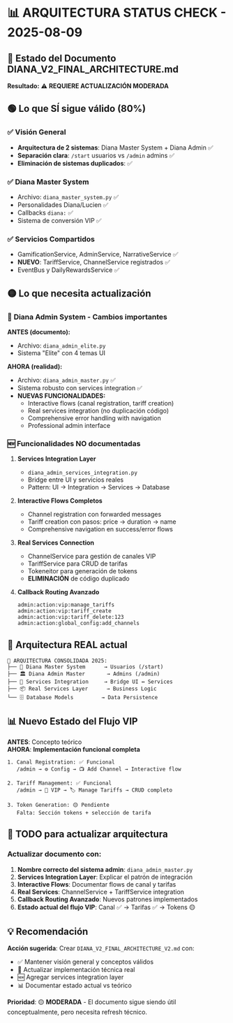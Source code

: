 # 📊 ARQUITECTURA STATUS CHECK - 2025-08-09

## 🎯 **Estado del Documento DIANA_V2_FINAL_ARCHITECTURE.md**

**Resultado:** ⚠️ **REQUIERE ACTUALIZACIÓN MODERADA**

## 🟢 **Lo que SÍ sigue válido (80%)**

### ✅ **Visión General**
- **Arquitectura de 2 sistemas**: Diana Master System + Diana Admin ✅
- **Separación clara**: `/start` usuarios vs `/admin` admins ✅  
- **Eliminación de sistemas duplicados**: ✅

### ✅ **Diana Master System**
- Archivo: `diana_master_system.py` ✅
- Personalidades Diana/Lucien ✅
- Callbacks `diana:` ✅
- Sistema de conversión VIP ✅

### ✅ **Servicios Compartidos**
- GamificationService, AdminService, NarrativeService ✅
- **NUEVO**: TariffService, ChannelService registrados ✅
- EventBus y DailyRewardsService ✅

## 🟡 **Lo que necesita actualización**

### 📝 **Diana Admin System - Cambios importantes**

**ANTES (documento):**
- Archivo: `diana_admin_elite.py`
- Sistema "Elite" con 4 temas UI

**AHORA (realidad):**
- Archivo: `diana_admin_master.py` ✅
- Sistema robusto con services integration ✅
- **NUEVAS FUNCIONALIDADES:**
  - Interactive flows (canal registration, tariff creation)
  - Real services integration (no duplicación código)
  - Comprehensive error handling with navigation
  - Professional admin interface

### 🆕 **Funcionalidades NO documentadas**

1. **Services Integration Layer**
   - `diana_admin_services_integration.py`
   - Bridge entre UI y servicios reales
   - Pattern: UI → Integration → Services → Database

2. **Interactive Flows Completos**
   - Channel registration con forwarded messages
   - Tariff creation con pasos: price → duration → name
   - Comprehensive navigation en success/error flows

3. **Real Services Connection**
   - ChannelService para gestión de canales VIP
   - TariffService para CRUD de tarifas
   - Tokeneitor para generación de tokens
   - **ELIMINACIÓN** de código duplicado

4. **Callback Routing Avanzado**
   ```
   admin:action:vip:manage_tariffs
   admin:action:vip:tariff_create
   admin:action:vip:tariff_delete:123
   admin:action:global_config:add_channels
   ```

## 🔄 **Arquitectura REAL actual**

```
🎯 ARQUITECTURA CONSOLIDADA 2025:
├── 🎪 Diana Master System      → Usuarios (/start)
├── 🏛️ Diana Admin Master       → Admins (/admin)
├── 🔧 Services Integration     → Bridge UI ↔ Services  
├── 📦 Real Services Layer      → Business Logic
└── 🗄️ Database Models         → Data Persistence
```

## 📊 **Nuevo Estado del Flujo VIP**

**ANTES**: Concepto teórico  
**AHORA**: **Implementación funcional completa**

```
1. Canal Registration: ✅ Funcional
   /admin → ⚙ Config → 📺 Add Channel → Interactive flow

2. Tariff Management: ✅ Funcional  
   /admin → 💎 VIP → 🏷️ Manage Tariffs → CRUD completo

3. Token Generation: 🟡 Pendiente
   Falta: Sección tokens + selección de tarifa
```

## 🚨 **TODO para actualizar arquitectura**

### Actualizar documento con:

1. **Nombre correcto del sistema admin**: `diana_admin_master.py`
2. **Services Integration Layer**: Explicar el patrón de integración
3. **Interactive Flows**: Documentar flows de canal y tarifas
4. **Real Services**: ChannelService + TariffService integration
5. **Callback Routing Avanzado**: Nuevos patrones implementados
6. **Estado actual del flujo VIP**: Canal ✅ → Tarifas ✅ → Tokens 🟡

## 💡 **Recomendación**

**Acción sugerida**: Crear `DIANA_V2_FINAL_ARCHITECTURE_V2.md` con:
- ✅ Mantener visión general y conceptos válidos
- 🔄 Actualizar implementación técnica real
- 🆕 Agregar services integration layer
- 📊 Documentar estado actual vs teórico

**Prioridad**: 🟡 **MODERADA** - El documento sigue siendo útil conceptualmente, pero necesita refresh técnico.